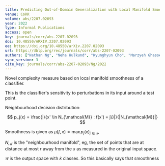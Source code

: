 ```yaml
---
title: Predicting Out-of-Domain Generalization with Local Manifold Smoothness.
venue: CoRR
volume: abs/2207.02093
year: 2022
type: Informal Publications
access: open
key: journals/corr/abs-2207-02093
doi: 10.48550/ARXIV.2207.02093
ee: https://doi.org/10.48550/arXiv.2207.02093
url: https://dblp.org/rec/journals/corr/abs-2207-02093
authors: ["Nathan Ng", "Neha Hulkund", "Kyunghyun Cho", "Marzyeh Ghassemi"]
sync_version: 3
cite_key: journals/corr/abs-2207-02093/Ng/2022
---
```


Novel complexity measure based on local manifold smoothness of a classifier.

This is the classifier's sensitivity to perturbations in its input around a test point.

Neighbourhood decision distribution:

$$
p_j(x) = \frac{|\{x' \in N_{\mathcal{M}} : f(x') = j\}|}{|N_{\mathcal{M}}|}
$$

Smoothness is given as $\mu(f, x) = \max p_j(x)_{j \in \mathcal{Y}}$

$N_{\mathcal{M}}$ is the "neighbourhood manifold", eg, the set of points that are at distance at most $r$ away from the $x$ as measured in the original input space.

$\mathcal{Y}$ is the output space with $k$ classes. So this basically says that smoothness 